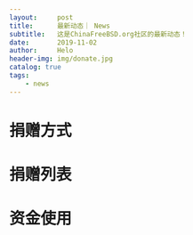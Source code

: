 ```yaml
---
layout:     post
title:      最新动态｜ News
subtitle:   这是ChinaFreeBSD.org社区的最新动态！
date:       2019-11-02
author:     Helo
header-img: img/donate.jpg
catalog: true
tags:
    - news
---
```

# 捐赠方式


# 捐赠列表


# 资金使用
